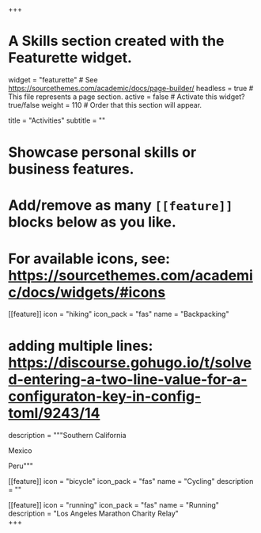 +++
# A Skills section created with the Featurette widget.
widget = "featurette"  # See https://sourcethemes.com/academic/docs/page-builder/
headless = true  # This file represents a page section.
active = false  # Activate this widget? true/false
weight = 110  # Order that this section will appear.

title = "Activities"
subtitle = ""

# Showcase personal skills or business features.
# 
# Add/remove as many `[[feature]]` blocks below as you like.
# 
# For available icons, see: https://sourcethemes.com/academic/docs/widgets/#icons

[[feature]]
  icon = "hiking"
  icon_pack = "fas"
  name = "Backpacking"
  # adding multiple lines: https://discourse.gohugo.io/t/solved-entering-a-two-line-value-for-a-configuraton-key-in-config-toml/9243/14
  description = """Southern California

  Mexico

  Peru"""

[[feature]]
  icon = "bicycle"
  icon_pack = "fas"
  name = "Cycling"
  description = ""  

[[feature]]
  icon = "running"
  icon_pack = "fas"
  name = "Running"
  description = "Los Angeles Marathon Charity Relay"  
+++
